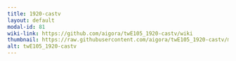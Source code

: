 ```yaml
---
title: 1920-castv
layout: default
modal-id: 81
wiki-link: https://github.com/aigora/twE105_1920-castv/wiki
thumbnail: https://raw.githubusercontent.com/aigora/twE105_1920-castv/master/logo.png
alt: twE105_1920-castv
---
```

